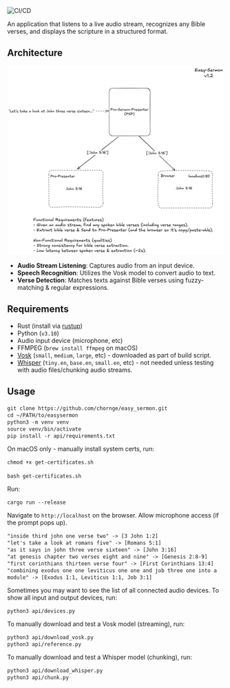 ![CI/CD](https://github.com/chornge/easy_sermon/actions/workflows/build.yml/badge.svg?branch=main)

An application that listens to a live audio stream, recognizes any Bible verses, and displays the scripture in a structured format.

## Architecture

![Design Doc](design_doc.excalidraw.png)

- **Audio Stream Listening**: Captures audio from an input device.
- **Speech Recognition**: Utilizes the Vosk model to convert audio to text.
- **Verse Detection**: Matches texts against Bible verses using fuzzy-matching & regular expressions.

## Requirements

- Rust (install via [rustup](https://rustup.rs/))
- Python (`v3.10`)
- Audio input device (microphone, etc)
- FFMPEG (`brew install ffmpeg` on macOS)
- [Vosk](https://github.com/alphacep/vosk-api) (`small`, `medium`, `large`, etc) - downloaded as part of build script.
- [Whisper](https://github.com/openai/whisper) (`tiny.en`, `base.en`, `small.en`, etc) - not needed unless testing with audio files/chunking audio streams.

## Usage

```
git clone https://github.com/chornge/easy_sermon.git
cd ~/PATH/to/easysermon
python3 -m venv venv
source venv/bin/activate
pip install -r api/requirements.txt
```

On macOS only - manually install system certs, run:

```
chmod +x get-certificates.sh

bash get-certificates.sh
```

Run:

```
cargo run --release
```

Navigate to `http://localhost` on the browser. Allow microphone access (if the prompt pops up).

```
"inside third john one verse two" -> [3 John 1:2]
"let's take a look at romans five" -> [Romans 5:1]
"as it says in john three verse sixteen" -> [John 3:16]
"at genesis chapter two verses eight and nine" -> [Genesis 2:8-9]
"first corinthians thirteen verse four" -> [First Corinthians 13:4]
"combining exodus one one leviticus one one and job three one into a module" -> [Exodus 1:1, Leviticus 1:1, Job 3:1]
```

Sometimes you may want to see the list of all connected audio devices. To show all input and output devices, run:

```
python3 api/devices.py
```

To manually download and test a Vosk model (streaming), run:

```
python3 api/download_vosk.py
python3 api/reference.py
```

To manually download and test a Whisper model (chunking), run:

```
python3 api/download_whisper.py
python3 api/chunk.py
```
